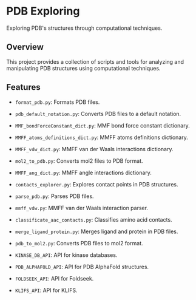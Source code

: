 # PDB Exploring

Exploring PDB's structures through computational techniques.

## Overview

This project provides a collection of scripts and tools for analyzing and manipulating PDB structures using computational techniques.

## Features

- `format_pdb.py`: Formats PDB files.
- `pdb_default_notation.py`: Converts PDB files to a default notation.
- `MMF_bondForceConstant_dict.py`: MMF bond force constant dictionary.
- `MMFF_atoms_definitions_dict.py`: MMFF atoms definitions dictionary.
- `MMFF_vdw_dict.py`: MMFF van der Waals interactions dictionary.
- `mol2_to_pdb.py`: Converts mol2 files to PDB format.
- `MMFF_ang_dict.py`: MMFF angle interactions dictionary.
- `contacts_explorer.py`: Explores contact points in PDB structures.
- `parse_pdb.py`: Parses PDB files.
- `mmff_vdw.py`: MMFF van der Waals interaction parser.
- `classificate_aac_contacts.py`: Classifies amino acid contacts.
- `merge_ligand_protein.py`: Merges ligand and protein in PDB files.
- `pdb_to_mol2.py`: Converts PDB files to mol2 format.

- `KINASE_DB_API`: API for kinase databases.
- `PDB_ALPHAFOLD_API`: API for PDB AlphaFold structures.
- `FOLDSEEK_API`: API for Foldseek.
- `KLIFS_API`: API for KLIFS.
